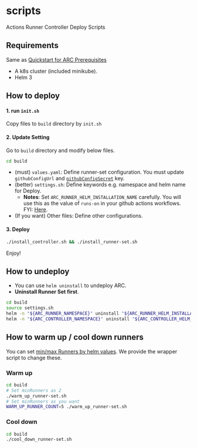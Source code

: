 # scripts
Actions Runner Controller Deploy Scripts

## Requirements
Same as [Quickstart for ARC Prerequisites](https://docs.github.com/en/actions/hosting-your-own-runners/managing-self-hosted-runners-with-actions-runner-controller/quickstart-for-actions-runner-controller#prerequisites)

- A k8s cluster (included minikube).
- Helm 3

## How to deploy
#### 1. run `init.sh`
Copy files to `build` directory by `init.sh`

#### 2. Update Setting
Go to `build` directory and modify below files.

```sh
cd build
```

- (must) `values.yaml`: Define runner-set configuration. You must update `githubConfigUrl` and [`githubConfigSecret`](https://docs.github.com/en/actions/hosting-your-own-runners/managing-self-hosted-runners-with-actions-runner-controller/authenticating-to-the-github-api) key.
- (better) `settings.sh`: Define keywords e.g. namespace and helm name for Deploy.
  - **Notes**: Set `ARC_RUNNER_HELM_INSTALLATION_NAME` carefully. You will use this as the value of `runs-on` in your github actions workflows. FYI: [Here](https://docs.github.com/en/actions/hosting-your-own-runners/managing-self-hosted-runners-with-actions-runner-controller/quickstart-for-actions-runner-controller#configuring-a-runner-scale-set).
- (If you want) Other files: Define other configurations.

#### 3. Deploy
```sh
./install_controller.sh && ./install_runner-set.sh
```

Enjoy!

## How to undeploy
- You can use `helm uninstall` to undeploy ARC.
- **Uninstall Runner Set first**.

```sh
cd build
source settings.sh
helm -n "${ARC_RUNNER_NAMESPACE}" uninstall "${ARC_RUNNER_HELM_INSTALLATION_NAME}"
helm -n "${ARC_CONTROLLER_NAMESPACE}" uninstall "${ARC_CONTROLLER_HELM_INSTALLATION_NAME}"
```

## How to warm up / cool down runners
You can set [min/max Runners by helm values](https://docs.github.com/en/actions/hosting-your-own-runners/managing-self-hosted-runners-with-actions-runner-controller/deploying-runner-scale-sets-with-actions-runner-controller#setting-the-maximum-and-minimum-number-of-runners). We provide the wrapper script to change these.

### Warm up
```sh
cd build
# Set minRunners as 2
./warm_up_runner-set.sh
# Set minRunners as you want
WARM_UP_RUNNER_COUNT=5 ./warm_up_runner-set.sh
```

### Cool down
```sh
cd build
./cool_down_runner-set.sh
```
